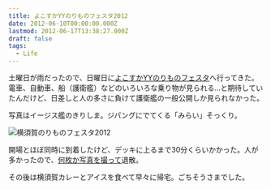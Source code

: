 ```yaml
---
title: よこすかYYのりものフェスタ2012
date: 2012-06-10T00:00:00.000Z
lastmod: 2012-06-17T13:38:27.000Z
draft: false
tags:
  - Life
---
```


土曜日が雨だったので、日曜日に[よこすかYYのりものフェスタ](http://www.cocoyoko.net/yynorimono_fes/)へ行ってきた。電車、自動車、船（護衛艦）などのいろいろな乗り物が見られる…と期待していたんだけど、日差しと人の多さに負けて護衛艦の一般公開しか見られなかった。

写真はイージス艦のきりしま。ジパングにでてくる「みらい」そっくり。

![横須賀のりものフェスタ2012](@/assets/flickr/7379274658.jpg "横須賀のりものフェスタ2012")

開場とほぼ同時に到着したけど、デッキに上るまで30分くらいかかった。人が多かったので、[何枚か写真を撮って](http://www.flickr.com/photos/machu/archives/date-posted/2012/06/16/?view=md)退散。

その後は横須賀カレーとアイスを食べて早々に帰宅。ごちそうさまでした。
